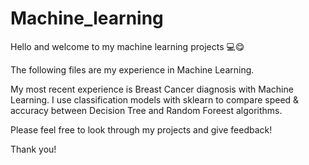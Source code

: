 # Machine_learning
Hello and welcome to my machine learning projects 💻😋

The following files are my experience in Machine Learning.

My most recent experience is Breast Cancer diagnosis with Machine Learning. I use classification models with sklearn to compare speed & accuracy between Decision Tree and Random Foreest algorithms.   

Please feel free to look through my projects and give feedback! 

Thank you! 



